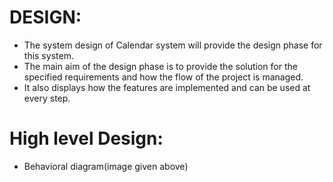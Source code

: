 # **DESIGN:**

- The system design of Calendar system will provide the design phase for this system.
- The main aim of the design phase is to provide the solution for the specified requirements and how the flow of the project is managed.
- It also displays how the features are implemented and can be used at every step.

# **High level Design:**

- Behavioral diagram(image given above)
